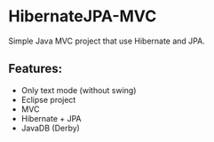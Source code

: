# HibernateJPA-MVC
Simple Java MVC project that use Hibernate and JPA.

## Features:
* Only text mode (without swing)
* Eclipse project
* MVC
* Hibernate + JPA
* JavaDB (Derby)
